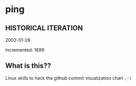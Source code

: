 # ping

## HISTORICAL ITERATION
2002-01-26

Incremented: 1699

## What is this?? 
Linux skills to hack the github commit visualization chart `;-)`
